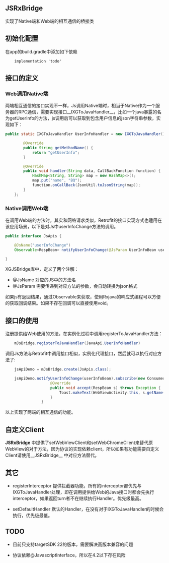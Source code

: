 ## JSRxBridge
实现了Native端和Web端的相互通信的桥接类

## 初始化配置

在app的build.gradle中添加如下依赖

```xml
	implementation 'todo'
```

## 接口的定义

### Web调用Native端
两端相互通信的接口实现不一样，Js调用Native端时，相当于Native作为一个服务器的RPC通信，需要实现接口__IXGToJavaHandler__，比如一个java暴露的名为getUserInfo的方法，js调用后可以获取到包含用户信息的json字符串参数，实现如下：

```java
public static IXGToJavaHandler UserInfoHandler = new IXGToJavaHandler() {

        @Override
        public String getMethodName() {
            return "getUserInfo";
        }

        @Override
        public void handler(String data, CallBackFunction function) {
            HashMap<String, String> map = new HashMap<>();
            map.put("name", "BQ");
            function.onCallBack(JsonUtil.toJsonString(map));
        }
    };
```

### Native调用Web端
在调用Web端的方法时，其实和网络请求类似，Retrofit的接口实现方式也适用在该应用场景，以下是对Js中userInfoChange方法的调用。

```java
public interface JsApis {

    @JsName("userInfoChange")
    Observable<RespBean> notifyUserInfoChange(@JsParam UserInfoBean userInfoBean);

}
```

XGJSBridge库中，定义了两个注解：

- @JsName 对应的JS中的方法名
- @JsParam 需要传递到对应方法的参数，会自动转换为json格式

如果js有返回结果，通过Observable来获取，使用Rxjava的响应式编程可以方便的获取回调结果。如果不存在回调可以直接使用void。

## 接口的使用

注册提供给Web使用的方法，在实例化过程中调用registerToJavaHandler方法：

```java
	mJsBridge.registerToJavaHandler(JavaApi.UserInfoHandler)
```

调用Js方法与Retrofit中调用接口相似，实例化代理接口，然后就可以执行对应方法了:

```java
	jsApiDemo = mJsBridge.create(JsApis.class);

	jsApiDemo.notifyUserInfoChange(userInfoBean).subscribe(new Consumer<RespBean>() {
                    @Override
                    public void accept(RespBean s) throws Exception {
                        Toast.makeText(WebViewActivity.this, s.getName(), Toast.LENGTH_SHORT).show();
                    }
                }
```
以上实现了两端的相互通信的功能。

## 自定义Client

__JSRxBridge__ 中提供了setWebViewClient和setWebChromeClient来替代原WebView的对于方法，因为协议的实现依赖client，所以如果有功能需要自定义Client请使用__JSRxBridge__ 中对应方法替代。

## 其它

- registerInterceptor
提供拦截器功能，所有的interceptor都优先与IXGToJavaHandler处理，即在调用提供给Web的Java接口时都会先执行interceptor，如果返回turn者不在继续执行Handler。优先级最高。

- setDefaultHandler
默认的Handler，在没有对于IXGToJavaHandler的时候会执行，优先级最低。

## TODO

- 目前只支持targetSDK 22的版本，需要解决高版本兼容的问题

- 协议依赖@JavascriptInterface，所以在4.2以下存在风险

